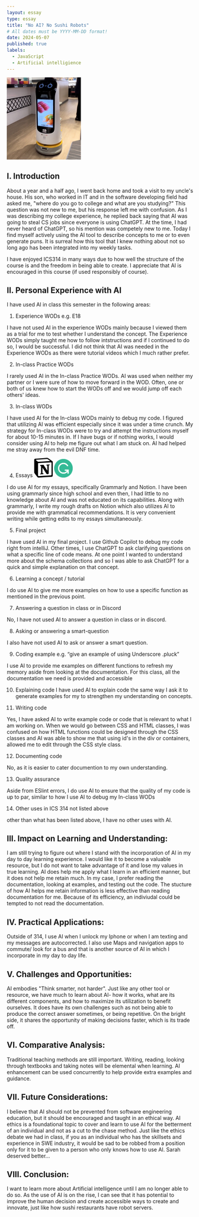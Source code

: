 ```yaml
---
layout: essay
type: essay
title: "No AI? No Sushi Robots"
# All dates must be YYYY-MM-DD format!
date: 2024-05-07
published: true
labels:
  - JavaScript
  - Artificial intelligience
---
```

<img width="200px" src="../img/sushi robot.jpeg">

## I. Introduction 
About a year and a half ago, I went back home and took a visit to my uncle's house. His son, who worked in IT and in the software developing field had asked me, "where do you go to college and what are you studying?" This question was not new to me, but his response left me with confusion. As I was describing my college experience, he replied back saying that AI was going to steal CS jobs since everyone is using ChatGPT. At the time, I had never heard of ChatGPT, so his mention was competely new to me. Today I find myself actively using the AI tool to describe concepts to me or to even generate puns. It is surreal how this tool that I knew nothing about not so long ago has been integrated into my weekly tasks.

I have enjoyed ICS314 in many ways due to how well the structure of the course is and the freedom in being able to create. I appreciate that AI is encouraged in this course (if used responsibly of course).

## II. Personal Experience with AI
I have used AI in class this semester in the following areas:

1. Experience WODs e.g. E18

I have not used AI in the experience WODs mainly because I viewed them as a trial for me to test whether I understand the concept. The Experience WODs simply taught me how to follow intstructions and if I continued to do so, I would be successful. I did not think that AI was needed in the Experience WODs as there were tutorial videos which I much rather prefer.

2. In-class Practice WODs

I rarely used AI in the In-class Practice WODs. AI was used when neither my partner or I were sure of how to move forward in the WOD. Often, one or both of us knew how to start the WODs off and we would jump off each others' ideas.

3. In-class WODs

I have used AI for the In-class WODs mainly to debug my code. I figured that utilizing AI was efficient especially since it was under a time crunch. My strategy for In-class WODs were to try and attempt the instructions myself for about 10-15 minutes in. If I have bugs or if nothing works, I would consider using AI to help me figure out what I am stuck on. AI had helped me stray away from the evil DNF time.

4. Essays <img width="50px" class="rounded float-start pe-4" src="../img/notion.png"> <img width="50px" class="rounded float-start pe-4" src="../img/grammarly1.png">

I do use AI for my essays, specifically Grammarly and Notion. I have been using grammarly since high school and even then, I had little to no knowledge about AI and was not educated on its capabilities. Along with grammarly, I write my rough drafts on Notion which also utilizes AI to provide me with grammatical recommendations. It is very convenient writing while getting edits to my essays simultaneously.

5. Final project

I have used AI in my final project. I use Github Copilot to debug my code right from intelliJ. Other times, I use ChatGPT to ask clarifying questions on what a specific line of code means. At one point I wanted to understand more about the schema collections and so I was able to ask ChatGPT for a quick and simple explanation on that concept.

6. Learning a concept / tutorial

I do use AI to give me more examples on how to use a specific function as mentioned in the previous point. 

7. Answering a question in class or in Discord

No, I have not used AI to answer a question in class or in discord.

8. Asking or answering a smart-question

I also have not used AI to ask or answer a smart question.

9. Coding example e.g. “give an example of using Underscore .pluck”

I use AI to provide me examples on different functions to refresh my memory aside from looking at the documentation. For this class, all the documentation we need is provided and accessible 

10. Explaining code
I have used AI to explain code the same way I ask it to generate examples for my to strengthen my understanding on concepts.
 
11. Writing code

Yes, I have asked AI to write example code or code that is relevant to what I am working on. When we would go between CSS and HTML classes, I was confused on how HTML functions could be designed through the CSS classes and AI was able to show me that using id's in the div or containers, allowed me to edit through the CSS style class.

12. Documenting code

No, as it is easier to cater documention to my own understanding. 

13. Quality assurance

Aside from ESlint errors, I do use AI to ensure that the quality of my code is up to par, similar to how I use AI to debug my In-class WODs

14. Other uses in ICS 314 not listed above

other than what has been listed above, I have no other uses with AI.


## III. Impact on Learning and Understanding:
I am still trying to figure out where I stand with the incorporation of AI in my day to day learning experience. I would like it to become a valuable resource, but I do not want to take advantage of it and lose my values in true learning. AI does help me apply what I learn in an efficient manner, but it does not help me retain much. In my case, I prefer reading the documentation, looking at examples, and testing out the code. The stucture of how AI helps me retain information is less effective than reading documentation for me. Because of its efficiency, an indiviudal could be tempted to not read the documentation. 

## IV. Practical Applications:
Outside of 314, I use AI when I unlock my Iphone or when I am texting and my messages are autocorrected. I also use Maps and navigation apps to commute/ look for a bus and that is another source of AI in which I incorporate in my day to day life.

## V. Challenges and Opportunities:
AI embodies "Think smarter, not harder". Just like any other tool or resource, we have much to learn about AI- how it works, what are its different components, and how to maximize its utilization to benefit ourselves. It does have its own challenges such as not being able to produce the correct answer sometimes, or being repetitive. On the bright side, it shares the opportunity of making decisions faster, which is its trade off.

## VI. Comparative Analysis:
Traditional teaching methods are still important. Writing, reading, looking through textbooks and taking notes will be elemental when learning. AI enhancement can be used concurrently to help provide extra examples and guidance. 

## VII. Future Considerations:
I believe that AI should not be prevented from software engineering education, but it should be encouraged and taught in an ethical way. AI ethics is a foundational topic to cover and learn to use AI for the betterment of an individual and not as a cut to the chase method. Just like the ethics debate we had in class, if you as an individual who has the skillsets and experience in SWE industry, it would be sad to be robbed from a position only for it to be given to a person who only knows how to use AI. Sarah deserved better...

## VIII. Conclusion:
I want to learn more about Artificial intelligence until I am no longer able to do so. As the use of AI is on the rise, I can see that it has potential to improve the human decision and create accessible ways to create and innovate, just like how sushi restaurants have robot servers.

